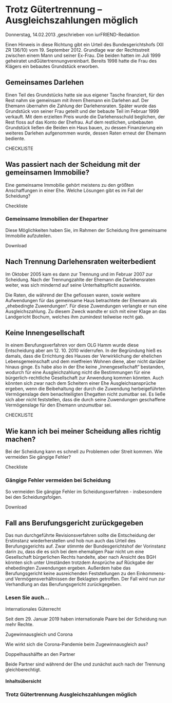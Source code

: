 # Trotz Gütertrennung – Ausgleichszahlungen möglich

Donnerstag, 14.02.2013 ,geschrieben von iurFRIEND-Redaktion

Einen Hinweis in diese Richtung gibt ein Urteil des Bundesgerichtshofs (XII ZR 136/10) vom 19. September 2012. Grundlage war der Rechtsstreit zwischen einem Mann und seiner Ex-Frau. Die beiden hatten im Juli 1999 geheiratet undGütertrennungvereinbart. Bereits 1998 hatte die Frau des Klägers ein bebautes Grundstück erworben.

## Gemeinsames Darlehen

Einen Teil des Grundstücks hatte sie aus eigener Tasche finanziert, für den Rest nahm sie gemeinsam mit ihrem Ehemann ein Darlehen auf. Der Ehemann übernahm die Zahlung der Darlehensraten. Später wurde das Grundstück von seiner Frau geteilt und der bebaute Teil im Februar 1999 verkauft. Mit dem erzielten Preis wurde die Darlehensschuld beglichen, der Rest floss auf das Konto der Ehefrau. Auf dem restlichen, unbebauten Grundstück ließen die Beiden ein Haus bauen, zu dessen Finanzierung ein weiteres Darlehen aufgenommen wurde, dessen Raten erneut der Ehemann bediente.

CHECKLISTE

## Was passiert nach der Scheidung mit der gemeinsamen Immobilie?

Eine gemeinsame Immobilie gehört meistens zu den größten Anschaffungen in einer Ehe. Welche Lösungen gibt es im Fall der Scheidung?

Checkliste

### Gemeinsame Immobilien der Ehepartner

Diese Möglichkeiten haben Sie, im Rahmen der Scheidung Ihre gemeinsame Immobilie aufzuteilen.

Download

## Nach Trennung Darlehensraten weiterbedient

Im Oktober 2005 kam es dann zur Trennung und im Februar 2007 zur Scheidung. Nach der Trennungzahlte der Ehemann die Darlehensraten weiter, was sich mindernd auf seine Unterhaltspflicht auswirkte.

Die Raten, die während der Ehe geflossen waren, sowie weitere Aufwendungen für das gemeinsame Haus betrachtete der Ehemann als „ehebedingte Zuwendungen“. Für diese Zuwendungen verlangte er nun eine Ausgleichszahlung. Zu diesem Zweck wandte er sich mit einer Klage an das Landgericht Bochum, welches ihm zumindest teilweise recht gab.

## Keine Innengesellschaft

In einem Berufungsverfahren vor dem OLG Hamm wurde diese Entscheidung aber am 12. 10. 2010 widerrufen. In der Begründung hieß es damals, dass die Errichtung des Hauses der Verwirklichung der ehelichen Lebensgemeinschaft und dem mietfreien Wohnen diene, aber nicht darüber hinaus ginge. Es habe also in der Ehe keine „Innengesellschaft“ bestanden, wodurch für eine Ausgleichzahlung nicht die Bestimmungen für eine bürgerlich-rechtliche Gesellschaft zur Anwendung kommen könnten. Auch könnten sich zwar nach dem Scheitern einer Ehe Ausgleichsansprüche ergeben, wenn die Beibehaltung der durch die Zuwendung herbeigeführten Vermögenslage dem benachteiligten Ehegatten nicht zumutbar sei. Es ließe sich aber nicht feststellen, dass die durch seine Zuwendungen geschaffene Vermögenslage für den Ehemann unzumutbar sei.

CHECKLISTE

## Wie kann ich bei meiner Scheidung alles richtig machen?

Bei der Scheidung kann es schnell zu Problemen oder Streit kommen. Wie vermeiden Sie gängige Fehler?

Checkliste

### Gängige Fehler vermeiden bei Scheidung

So vermeiden Sie gängige Fehler im Scheidungsverfahren - insbesondere bei den Scheidungsfolgen.

Download

## Fall ans Berufungsgericht zurückgegeben

Das nun durchgeführte Revisionsverfahren sollte die Entscheidung der Erstinstanz wiederherstellen und hob nun auch das Urteil des Berufungsgerichts auf. Zwar stimmte der Bundesgerichtshof der Vorinstanz darin zu, dass die es sich bei dem ehemaligen Paar nicht um eine Gesellschaft bürgerlichen Rechts handelte, aber nach Ansicht des BGH könnten sich unter Umständen trotzdem Ansprüche auf Rückgabe der ehebedingten Zuwendungen ergeben. Außerdem habe das Berufungsgericht keine ausreichenden Feststellungen zu den Einkommens- und Vermögensverhältnissen der Beklagten getroffen. Der Fall wird nun zur Verhandlung an das Berufungsgericht zurückgegeben.

### Lesen Sie auch...

Internationales Güterrecht

Seit dem 29. Januar 2019 haben internationale Paare bei der Scheidung nun mehr Rechte.

Zugewinnausgleich und Corona

Wie wirkt sich die Corona-Pandemie beim Zugewinnausgleich aus?

Doppelhaushälfte an den Partner

Beide Partner sind während der Ehe und zunächst auch nach der Trennung gleichberechtigt.

#### Inhaltsübersicht

### Trotz Gütertrennung Ausgleichszahlungen möglich